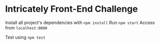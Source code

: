 
# Intricately Front-End Challenge

Install all project's dependencies with `npm install`
Run `npm start`
Access from `localhost:8080`

Test using `npm test`
